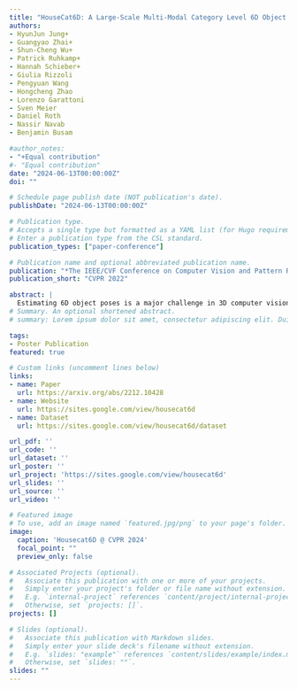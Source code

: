 ```yaml
---
title: "HouseCat6D: A Large-Scale Multi-Modal Category Level 6D Object Perception Dataset with Household Objects in Realistic Scenarios"
authors:
- HyunJun Jung+
- Guangyao Zhai+
- Shun-Cheng Wu+
- Patrick Ruhkamp+
- Hannah Schieber+
- Giulia Rizzoli
- Pengyuan Wang
- Hongcheng Zhao
- Lorenzo Garattoni
- Sven Meier
- Daniel Roth
- Nassir Navab
- Benjamin Busam

#author_notes:
- "+Equal contribution"
#- "Equal contribution"
date: "2024-06-13T00:00:00Z"
doi: ""

# Schedule page publish date (NOT publication's date).
publishDate: "2024-06-13T00:00:00Z"

# Publication type.
# Accepts a single type but formatted as a YAML list (for Hugo requirements).
# Enter a publication type from the CSL standard.
publication_types: ["paper-conference"]

# Publication name and optional abbreviated publication name.
publication: "*The IEEE/CVF Conference on Computer Vision and Pattern Recognition 2024*"
publication_short: "CVPR 2022"

abstract: |
  Estimating 6D object poses is a major challenge in 3D computer vision. Building on successful instance-level approaches, research is shifting towards category-level pose estimation for practical applications. Current category-level datasets, however, fall short in annotation quality and pose variety. Addressing this, we introduce HouseCat6D, a new category-level 6D pose dataset. It features 1) multi-modality with Polarimetric RGB and Depth (RGBD+P), 2) encompasses 194 diverse objects across 10 household categories, including two photometrically challenging ones, and 3) provides high-quality pose annotations with an error range of only 1.35 mm to 1.74 mm. The dataset also includes 4) 41 large-scale scenes with comprehensive viewpoint and occlusion coverage, 5) a checkerboard-free environment, and 6) dense 6D parallel-jaw robotic grasp annotations. Additionally, we present benchmark results for leading category-level pose estimation networks.
# Summary. An optional shortened abstract.
# summary: Lorem ipsum dolor sit amet, consectetur adipiscing elit. Duis posuere tellus ac convallis placerat. Proin tincidunt magna sed ex sollicitudin condimentum.

tags:
- Poster Publication
featured: true

# Custom links (uncomment lines below)
links:
- name: Paper
  url: https://arxiv.org/abs/2212.10428
- name: Website
  url: https://sites.google.com/view/housecat6d
- name: Dataset
  url: https://sites.google.com/view/housecat6d/dataset

url_pdf: ''
url_code: ''
url_dataset: ''
url_poster: ''
url_project: 'https://sites.google.com/view/housecat6d'
url_slides: ''
url_source: ''
url_video: ''

# Featured image
# To use, add an image named `featured.jpg/png` to your page's folder. 
image:
  caption: 'Housecat6D @ CVPR 2024'
  focal_point: ""
  preview_only: false

# Associated Projects (optional).
#   Associate this publication with one or more of your projects.
#   Simply enter your project's folder or file name without extension.
#   E.g. `internal-project` references `content/project/internal-project/index.md`.
#   Otherwise, set `projects: []`.
projects: []

# Slides (optional).
#   Associate this publication with Markdown slides.
#   Simply enter your slide deck's filename without extension.
#   E.g. `slides: "example"` references `content/slides/example/index.md`.
#   Otherwise, set `slides: ""`.
slides: ""
---
```





